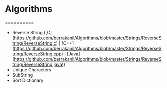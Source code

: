 # Algorithms
==========

- Reverse String ([C] (https://github.com/berrakanil/Algorithms/blob/master/Strings/ReverseString/ReverseString.c) | [C++] (https://github.com/berrakanil/Algorithms/blob/master/Strings/ReverseString/ReverseString.cpp) | [Java] (https://github.com/berrakanil/Algorithms/blob/master/Strings/ReverseString/ReverseString.java))
- Unique Characters
- SubString
- Sort Dictionary
